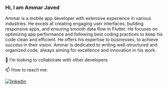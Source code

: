 ### Hi, I am Ammar Javed

Ammar is a mobile app developer with extensive experience in various industries. He excels at creating engaging user interfaces, building responsive apps, and ensuring smooth data flow in Flutter. He focuses on optimizing app performance and following best coding practices to keep his code clean and efficient. He offers his expertise to businesses, to achieve success in their vision. Ammar is dedicated to writing well-structured and organized code, always aiming for excellence and innovation in his work.

👯 I’m looking to collaborate with other developers

📫 How to reach me:

<!-- display the social media buttons in your README -->
<!-- display the social media button in your README -->
[![linkedin](https://github.com/shikhar1020jais1/Git-Social/blob/master/Icons/LinkedIn.png)](https://www.linkedin.com/in/ammarjavedofficial)

[1]: https://www.linkedin.com/in/ammarjavedofficial
<!--
**ammarjavedofficial/ammarjavedofficial** is a ✨ _special_ ✨ repository because its `README.md` (this file) appears on your GitHub profile.

Here are some ideas to get you started:

- 🔭 I’m currently working on ...
- 🌱 I’m currently learning ...
- 👯 I’m looking to collaborate on ...
- 🤔 I’m looking for help with ...
- 💬 Ask me about ...
- 📫 How to reach me: ...
- 😄 Pronouns: ...
- ⚡ Fun fact: ...
-->

